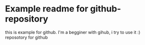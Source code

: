 Example readme for github-repository
=================
this is example for github. I'm a begginer with gihub, i try to use it :)
reposotory for github
